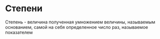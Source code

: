 # Степени
Степень - величина полученная умножением величины, называемым основанием, самой на  себя определенное число раз, называемое показателем 